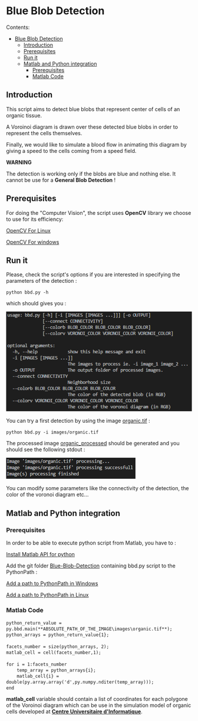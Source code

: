 # Blue Blob Detection


Contents:

  * [Blue Blob Detection](#blue-blob-detection)
    * [Introduction](#introduction)
    * [Prerequisites](#prerequisites)
	* [Run it](#run-it)
    * [Matlab and Python integration](#matlab-and-python-integration)
      * [Prerequisites](#prerequisites)
      * [Matlab Code](#matlab-code)



## Introduction


This script aims to detect blue blobs that represent center of cells of an organic tissue.

A Voroinoi diagram is drawn over these detected blue blobs in order to represent the cells themselves.

Finally, we would like to simulate a blood flow in animating this diagram by giving a speed to the cells coming from a speed field.

**WARNING**

The detection is working only if the blobs are blue and nothing else. It cannot be use for a **General Blob Detection** !


## Prerequisites

For doing the "Computer Vision", the script uses **OpenCV** library we choose to use for its efficiency:

[OpenCV For Linux](https://docs.opencv.org/trunk/d7/d9f/tutorial_linux_install.html)

[OpenCV For windows](https://docs.opencv.org/3.0-beta/doc/py_tutorials/py_setup/py_setup_in_windows/py_setup_in_windows.html)


## Run it

Please, check the script's options if you are interested in specifying the parameters of the detection :

	python bbd.py -h

which should gives you :

![IMAGE NOT AVAILABLE](images/help.png "script options")

You can try a first detection by using the image [organic.tif](images/organic.tif) :

	python bbd.py -i images/organic.tif
	
The processed image [organic_processed](images/organic_processed.tif) should be generated and you should see the following stdout :

![IMAGE NOT AVAILABLE](images/proc.png "processing")

You can modify some parameters like the connectivity of the detection, the color of the voronoi diagram etc...

## Matlab and Python integration

### Prerequisites

In order to be able to execute python script from Matlab, you have to :

[Install Matlab API for python](https://ch.mathworks.com/help/matlab/matlab_external/install-the-matlab-engine-for-python.html)

Add the git folder [Blue-Blob-Detection](https://github.com/sfernana/Blue-Blob-Detection) containing bbd.py script to the PythonPath :

[Add a path to PythonPath in Windows](https://stackoverflow.com/questions/3701646/how-to-add-to-the-pythonpath-in-windows-7)

[Add a path to PythonPath in Linux](https://stackoverflow.com/questions/3402168/permanently-add-a-directory-to-pythonpath)

### Matlab Code

	python_return_value = py.bbd.main(**ABSOLUTE_PATH_OF_THE_IMAGE\images\organic.tif**);
	python_arrays = python_return_value{1};

	facets_number = size(python_arrays, 2);
	matlab_cell = cell(facets_number,1);

	for i = 1:facets_number
		temp_array = python_arrays{i};
		matlab_cell{i} = double(py.array.array('d',py.numpy.nditer(temp_array)));
	end
	
**matlab_cell**	variable should contain a list of coordinates for each polygone of the Voroinoi diagram which can be use in the simulation model of organic cells developed at **[Centre Universitaire d'Informatique](http://cui.unige.ch/fr/)**.
